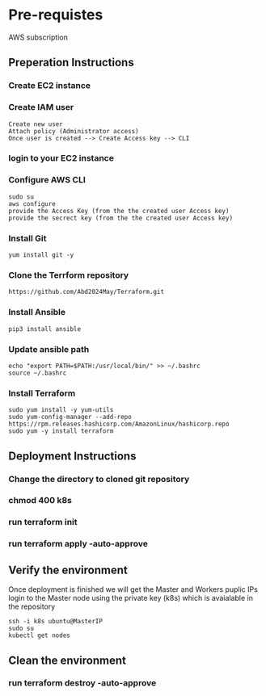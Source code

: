 # Pre-requistes
AWS subscription

## Preperation Instructions

### Create EC2 instance

### Create IAM user
    Create new user 
    Attach policy (Administrator access) 
    Once user is created --> Create Access key --> CLI
### login to your EC2 instance 
### Configure AWS CLI
    
    sudo su
    aws configure 
    provide the Access Key (from the the created user Access key)
    provide the secrect key (from the the created user Access key)
   
### Install Git
    
    yum install git -y
    
### Clone the Terrform repository
    https://github.com/Abd2024May/Terraform.git
### Install Ansible
    
    pip3 install ansible
    
### Update ansible path
   
    echo "export PATH=$PATH:/usr/local/bin/" >> ~/.bashrc
    source ~/.bashrc
   
### Install Terraform
   
    sudo yum install -y yum-utils
    sudo yum-config-manager --add-repo https://rpm.releases.hashicorp.com/AmazonLinux/hashicorp.repo
    sudo yum -y install terraform
   
## Deployment Instructions
### Change the directory to cloned git repository
### chmod 400 k8s
### run terraform init
### run terraform apply -auto-approve 

## Verify the environment

Once deployment is finished we will get the Master and Workers puplic IPs
login to the Master node using the private key (k8s) which is avaialable in the repository
   
    ssh -i k8s ubuntu@MasterIP
    sudo su
    kubectl get nodes


## Clean the environment
### run terraform destroy -auto-approve 

